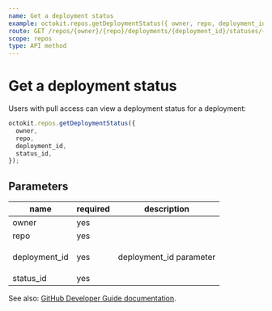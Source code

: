 ```yaml
---
name: Get a deployment status
example: octokit.repos.getDeploymentStatus({ owner, repo, deployment_id, status_id })
route: GET /repos/{owner}/{repo}/deployments/{deployment_id}/statuses/{status_id}
scope: repos
type: API method
---
```


# Get a deployment status

Users with pull access can view a deployment status for a deployment:

```js
octokit.repos.getDeploymentStatus({
  owner,
  repo,
  deployment_id,
  status_id,
});
```

## Parameters

<table>
  <thead>
    <tr>
      <th>name</th>
      <th>required</th>
      <th>description</th>
    </tr>
  </thead>
  <tbody>
    <tr><td>owner</td><td>yes</td><td>

</td></tr>
<tr><td>repo</td><td>yes</td><td>

</td></tr>
<tr><td>deployment_id</td><td>yes</td><td>

deployment_id parameter

</td></tr>
<tr><td>status_id</td><td>yes</td><td>

</td></tr>
  </tbody>
</table>

See also: [GitHub Developer Guide documentation](https://docs.github.com/rest/reference/repos#get-a-deployment-status).

